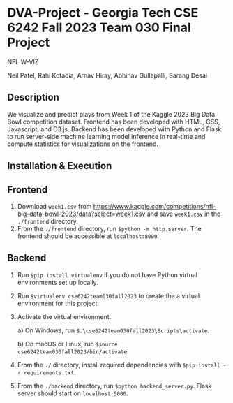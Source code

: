 # DVA-Project - Georgia Tech CSE 6242 Fall 2023 Team 030 Final Project

NFL W-VIZ

Neil Patel, Rahi Kotadia, Arnav Hiray, Abhinav Gullapalli, Sarang Desai

## Description

We visualize and predict plays from Week 1 of the Kaggle 2023 Big Data Bowl competition dataset. Frontend has been developed with HTML, CSS, Javascript, and D3.js. Backend has been developed with Python and Flask to run server-side machine learning model inference in real-time and compute statistics for visualizations on the frontend.

## Installation & Execution

## Frontend
1. Download ```week1.csv``` from https://www.kaggle.com/competitions/nfl-big-data-bowl-2023/data?select=week1.csv and save ```week1.csv``` in the ```./frontend``` directory.
2. From the ```./frontend``` directory, run ```$python -m http.server```. The frontend should be accessible at ```localhost:8000```.

## Backend
1. Run ```$pip install virtualenv``` if you do not have Python virtual environments set up locally.
2. Run ```$virtualenv cse6242team030fall2023``` to create the a virtual environment for this project.
3. Activate the virtual environment.

    a) On Windows, run ```$.\cse6242team030fall2023\Scripts\activate```.

    b) On macOS or Linux, run ```$source cse6242team030fall2023/bin/activate```.

4. From the ```./``` directory, install required dependencies with ```$pip install -r requirements.txt```.
5. From the ```./backend``` directory, run ```$python backend_server.py```. Flask server should start on ```localhost:5000```.
